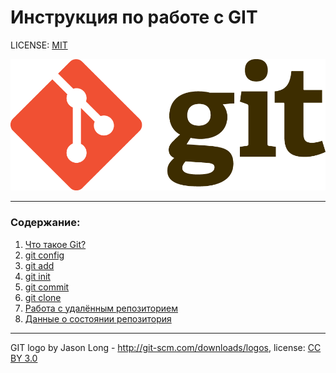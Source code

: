# Инструкция по работе с GIT

LICENSE: [MIT](./license.md)

![git-logo](./assets/Git-Logo-2Color.png)

---

### Содержание:
1. [Что такое Git?](./gitinfo.md)
2. [git config](./config.md)
3. [git add](./add.md)
4. [git init](./init.md)
5. [git commit](./commit.md)
6. [git clone](./clone.md)
7. [Работа с удалённым репозиторием](./remote.md)
8. [Данные о состоянии репозитория](./status.md)
---

GIT logo by Jason Long - http://git-scm.com/downloads/logos, license: [CC BY 3.0](https://creativecommons.org/licenses/by/3.0/)
